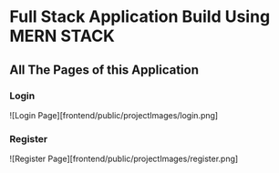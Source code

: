 # Full Stack Application Build Using MERN STACK

## All The Pages of this Application

### Login

![Login Page][frontend/public/projectImages/login.png]

### Register

![Register Page][frontend/public/projectImages/register.png]


